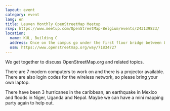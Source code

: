 ```yaml
---
layout: event
category: event
lang: en
title: Leuven Monthly OpenStreetMap Meetup
rsvp: https://www.meetup.com/OpenStreetMap-Belgium/events/243139823/
location:
  name: KUL, Building C
  address: Once on the campus go under the first floor bridge between buildings C and E. Then go through the door on your right.
  osm: https://www.openstreetmap.org/way/71834727
---
```


We get together to discuss OpenStreetMap.org and related topics.

There are 7 modern computers to work on and there is a projector available. There are also login codes for the wireless network, so please bring your own laptop.

There have been 3 hurricanes in the caribbean, an earthquake in Mexico and floods in Niger, Uganda and Nepal. Maybe we can have a mini mapping party again to help out. 
